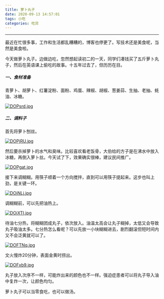 ```yaml
---
title: 萝卜丸子
date: 2020-09-13 14:57:01
tags: 小吃
categories: 吃货
---
```


-----

最近在忙很多事，工作和生活都乱糟糟的，博客也停更了。写技术还是美食呢，当然是美食啦。

今天做萝卜丸子。边做边吃，忽然想起读初二的一天，同学们凑钱买了五斤萝卜丸子，然后在英语课上偷吃的故事。十五年过去了，但历历在目。

##### 一、食材准备

青萝卜、胡萝卜、红薯淀粉、面粉、鸡蛋、辣椒、胡椒、葱姜蒜、生抽、老抽、蚝油、冰糖。

[![DOPsrd.jpg](https://s3.ax1x.com/2020/12/05/DOPsrd.jpg)](https://imgchr.com/i/DOPsrd)

##### 二、调料子

首先将萝卜刨丝。

[![DOPjRU.jpg](https://s3.ax1x.com/2020/12/05/DOPjRU.jpg)](https://imgchr.com/i/DOPjRU)

然后要杀掉萝卜的水气和臭味。比较喜欢看老饭骨，大伯给的方子是在沸水中放入冰糖，再倒入萝卜丝。今天试了下，效果确实很棒，建议民间推广。

[![DOPgat.jpg](https://s3.ax1x.com/2020/12/05/DOPgat.jpg)](https://imgchr.com/i/DOPgat)

接下来调糊糊。用筷子顺着一个方向搅拌，直到可以用筷子提起来。这步也叫上劲，是关键一环。

[![DOiNLj.jpg](https://s3.ax1x.com/2020/12/05/DOiNLj.jpg)](https://imgchr.com/i/DOiNLj)

调糊糊前，可以先把油热上。

[![DOiXTI.jpg](https://s3.ax1x.com/2020/12/05/DOiXTI.jpg)](https://imgchr.com/i/DOiXTI)

待油七分热，将糊糊团成丸子，依次放入。油温太高会让丸子糊掉，太低又会导致丸子吸油太多。七分热怎么看呢？可以先放一小块糊糊进去，剧烈翻滚但短时间内又不会泛黄就可以了。

[![DOFTNq.jpg](https://s3.ax1x.com/2020/12/05/DOFTNq.jpg)](https://imgchr.com/i/DOFTNq)

文火慢炸20分钟，表面金黄时捞出。

[![DOFxb9.jpg](https://s3.ax1x.com/2020/12/05/DOFxb9.jpg)](https://imgchr.com/i/DOFxb9)

丸子放入次序不一样，可能炸出来的颜色也不一样。强迫症患者可以将丸子导入油中复炸一次，让颜色均匀。

萝卜丸子可以当零食吃，也可以做汤。